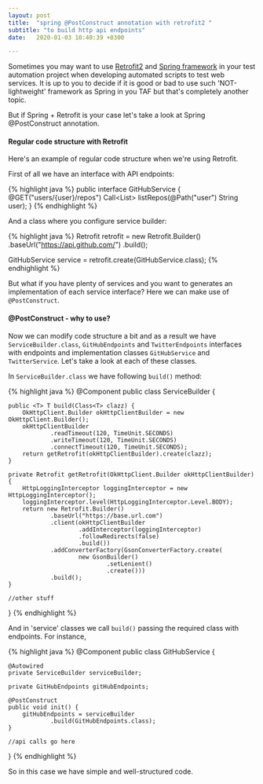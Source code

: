 ```yaml
---
layout: post
title:  "spring @PostConstruct annotation with retrofit2 "
subtitle: "to build http api endpoints"
date:   2020-01-03 10:40:39 +0300

---
```


Sometimes you may want to use [Retrofit2][retrofit2] and [Spring framework][spring] in your test automation project when developing automated scripts to test web services.
It is up to you to decide if it is good or bad to use such 'NOT-lightweight' framework as Spring in you TAF but that's completely another topic.

But if Spring + Retrofit is your case let's take a look at Spring @PostConstruct annotation.

#### Regular code structure with Retrofit

Here's an example of regular code structure when we're using Retrofit.

First of all we have an interface with API endpoints:

{% highlight java %}
        public interface GitHubService {
        @GET("users/{user}/repos")
        Call<List<Repo>> listRepos(@Path("user") String user);
        }
{% endhighlight %}
 
And a class where you configure service builder:
 
{% highlight java %}
 Retrofit retrofit = new Retrofit.Builder()
     .baseUrl("https://api.github.com/")
     .build();
 
 GitHubService service = retrofit.create(GitHubService.class);
{% endhighlight %}
 
But what if you have plenty of services and you want to generates an implementation of each service interface? 
Here we can make use of ```@PostConstruct```.

#### @PostConstruct - why to use?

Now we can modify code structure a bit and as a result we have ```ServiceBuilder.class```, ```GitHubEndpoints``` 
and ```TwitterEndpoints``` interfaces with endpoints and implementation classes ```GitHubService``` and ```TwitterService```. Let's take a look at each of these classes.

In ```ServiceBuilder.class``` we have following ```build()``` method:

{% highlight java %}
 @Component
 public class ServiceBuilder {

    public <T> T build(Class<T> clazz) {
        OkHttpClient.Builder okHttpClientBuilder = new OkHttpClient.Builder();
        okHttpClientBuilder
                .readTimeout(120, TimeUnit.SECONDS)
                .writeTimeout(120, TimeUnit.SECONDS)
                .connectTimeout(120, TimeUnit.SECONDS);
        return getRetrofit(okHttpClientBuilder).create(clazz);
    }
    
    private Retrofit getRetrofit(OkHttpClient.Builder okHttpClientBuilder) {
        HttpLoggingInterceptor loggingInterceptor = new HttpLoggingInterceptor();
        loggingInterceptor.level(HttpLoggingInterceptor.Level.BODY);
        return new Retrofit.Builder()
                .baseUrl("https://base.url.com")
                .client(okHttpClientBuilder
                        .addInterceptor(loggingInterceptor)
                        .followRedirects(false)
                        .build())
                .addConverterFactory(GsonConverterFactory.create(
                        new GsonBuilder()
                                .setLenient()
                                .create()))
                .build();
    }
    
    //other stuff 
 }
{% endhighlight %}
 

And in 'service' classes we call ```build()``` passing the required class with endpoints. For instance,

{% highlight java %} 
 @Component
 public class GitHubService {

    @Autowired
    private ServiceBuilder serviceBuilder;
    
    private GitHubEndpoints gitHubEndpoints;
    
    @PostConstruct
    public void init() {
        gitHubEndpoints = serviceBuilder
                .build(GitHubEndpoints.class);
    }
    
    //api calls go here
    
  }
{% endhighlight %}
 
So in this case we have simple and well-structured code.
 
[retrofit2]: https://square.github.io/retrofit/
[spring]: https://spring.io/